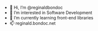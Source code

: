 - 👋 Hi, I’m @reginaldbondoc
- 👀 I’m interested in Software Development
- 🌱 I’m currently learning front-end libraries
- 📫 reginald.bondoc.net

<!---
reginaldbondoc/reginaldbondoc is a ✨ special ✨ repository because its `README.md` (this file) appears on your GitHub profile.
You can click the Preview link to take a look at your changes.
--->
